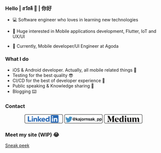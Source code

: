 ### Hello | สวัสดี 🙏 | 你好

- 💻 Software engineer who loves in learning new technologies 

- 📱 Huge interested in Mobile applications development, Flutter, IoT and UX/UI

- 🎨 Currently, Mobile developer/UI Engineer at Agoda


### What I do

- iOS & Android developer. Actually, all mobile related things 😬
- Testing for the best quality 😎
- CI/CD for the best of developer experience 💪
- Public speaking & Knowledge sharing 💖
- Blogging ⌨️

### Contact

<p align='center'>
<a href="https://www.linkedin.com/in/kajornsakp/"><img height="30" src="https://github.com/kajornsakp/kajornsakp/blob/main/icon/Linkedin.png?raw=true"></a>
<a href="https://twitter.com/kajornsak_pp"><img height="30" src="https://github.com/kajornsakp/kajornsakp/blob/main/icon/Twitter.png?raw=true"></a>
<a href="https://medium.com/@kajornsakp"><img height="30" src="https://github.com/kajornsakp/kajornsakp/blob/main/icon/Medium.png?raw=true"></a>
</p>

### Meet my site (WIP) 😂

[](https://media.giphy.com/media/KcDreBsNBhGVrXYWAr/giphy.gif)

[Sneak peek](https://kajornsakp.dev)
